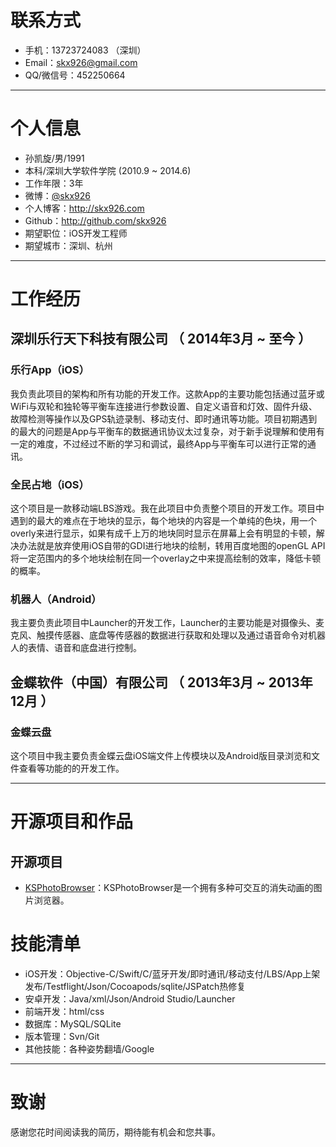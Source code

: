 # 联系方式

- 手机：13723724083 （深圳）
- Email：skx926@gmail.com
- QQ/微信号：452250664

---

# 个人信息

 - 孙凯旋/男/1991 
 - 本科/深圳大学软件学院 (2010.9 ~ 2014.6)
 - 工作年限：3年
 - 微博：[@skx926](http://weibo.com/ikeson)
 - 个人博客：http://skx926.com
 - Github：http://github.com/skx926
 - 期望职位：iOS开发工程师
 - 期望城市：深圳、杭州
 
---

# 工作经历

## 深圳乐行天下科技有限公司 （ 2014年3月 ~ 至今 ）

### 乐行App（iOS）
我负责此项目的架构和所有功能的开发工作。这款App的主要功能包括通过蓝牙或WiFi与双轮和独轮等平衡车连接进行参数设置、自定义语音和灯效、固件升级、故障检测等操作以及GPS轨迹录制、移动支付、即时通讯等功能。项目初期遇到的最大的问题是App与平衡车的数据通讯协议太过复杂，对于新手说理解和使用有一定的难度，不过经过不断的学习和调试，最终App与平衡车可以进行正常的通讯。

### 全民占地（iOS） 
这个项目是一款移动端LBS游戏。我在此项目中负责整个项目的开发工作。项目中遇到的最大的难点在于地块的显示，每个地块的内容是一个单纯的色块，用一个overly来进行显示，如果有成千上万的地块同时显示在屏幕上会有明显的卡顿，解决办法就是放弃使用iOS自带的GDI进行地块的绘制，转用百度地图的openGL API将一定范围内的多个地块绘制在同一个overlay之中来提高绘制的效率，降低卡顿的概率。

### 机器人（Android）
我主要负责此项目中Launcher的开发工作，Launcher的主要功能是对摄像头、麦克风、触摸传感器、底盘等传感器的数据进行获取和处理以及通过语音命令对机器人的表情、语音和底盘进行控制。
 
## 金蝶软件（中国）有限公司 （ 2013年3月 ~ 2013年12月 ）

### 金蝶云盘 
这个项目中我主要负责金蝶云盘iOS端文件上传模块以及Android版目录浏览和文件查看等功能的的开发工作。

---

# 开源项目和作品

## 开源项目
 - [KSPhotoBrowser](https://github.com/skx926/KSPhotoBrowser)：KSPhotoBrowser是一个拥有多种可交互的消失动画的图片浏览器。

# 技能清单

- iOS开发：Objective-C/Swift/C/蓝牙开发/即时通讯/移动支付/LBS/App上架发布/Testflight/Json/Cocoapods/sqlite/JSPatch热修复
- 安卓开发：Java/xml/Json/Android Studio/Launcher
- 前端开发：html/css
- 数据库：MySQL/SQLite
- 版本管理：Svn/Git
- 其他技能：各种姿势翻墙/Google

---

# 致谢
感谢您花时间阅读我的简历，期待能有机会和您共事。
